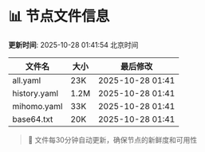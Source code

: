 # 📊 节点文件信息

**更新时间**: 2025-10-28 01:41:54 北京时间

| 文件名 | 大小 | 最后修改 |
|--------|------|----------|
| all.yaml | 23K | 2025-10-28 01:41 |
| history.yaml | 1.2M | 2025-10-28 01:41 |
| mihomo.yaml | 33K | 2025-10-28 01:41 |
| base64.txt | 20K | 2025-10-28 01:41 |

> 🔄 文件每30分钟自动更新，确保节点的新鲜度和可用性

